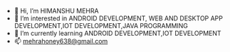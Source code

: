 - 👋 Hi, I’m HIMANSHU MEHRA
- 👀 I’m interested in ANDROID DEVELOPMENT, WEB AND DESKTOP APP DEVELOPMENT,IOT DEVELOPMENT,JAVA PROGRAMMING
- 🌱 I’m currently learning ANDROID DEVELOPMENT,IOT DEVELOPMENT
- 📫 mehrahoney638@gmail.com

<!---
honeymdu/honeymdu is a ✨ special ✨ repository because its `README.md` (this file) appears on your GitHub profile.
You can click the Preview link to take a look at your changes.
--->

